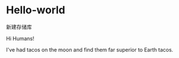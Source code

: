 # Hello-world
新建存储库

Hi Humans!

I've had tacos on the moon and find them far superior to Earth tacos.
